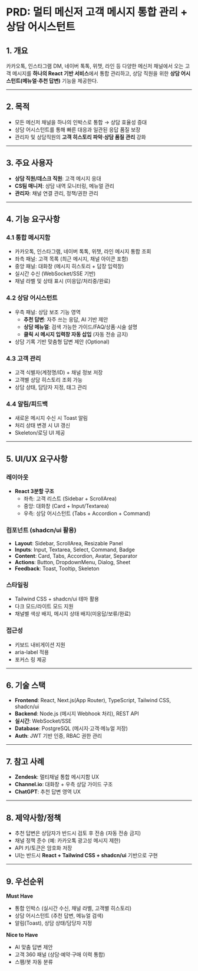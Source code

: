 # PRD: 멀티 메신저 고객 메시지 통합 관리 + 상담 어시스턴트

## 1. 개요
카카오톡, 인스타그램 DM, 네이버 톡톡, 위챗, 라인 등 다양한 메신저 채널에서 오는 고객 메시지를 
**하나의 React 기반 서비스**에서 통합 관리하고, 상담 직원을 위한 **상담 어시스턴트(메뉴얼·추천 답변)** 
기능을 제공한다.  

---

## 2. 목적
- 모든 메신저 채널을 하나의 인박스로 통합 → 상담 효율성 증대  
- 상담 어시스턴트를 통해 빠른 대응과 일관된 응답 품질 보장  
- 관리자 및 상담직원의 **고객 히스토리 파악·상담 품질 관리** 강화  

---

## 3. 주요 사용자
- **상담 직원/데스크 직원**: 고객 메시지 응대  
- **CS팀 매니저**: 상담 내역 모니터링, 메뉴얼 관리  
- **관리자**: 채널 연결 관리, 정책/권한 관리  

---

## 4. 기능 요구사항

### 4.1 통합 메시지함
- 카카오톡, 인스타그램, 네이버 톡톡, 위챗, 라인 메시지 통합 조회
- 좌측 패널: 고객 목록 (최근 메시지, 채널 아이콘 포함)
- 중앙 패널: 대화창 (메시지 히스토리 + 답장 입력창)
- 실시간 수신 (WebSocket/SSE 기반)
- 채널 라벨 및 상태 표시 (미응답/처리중/완료)

### 4.2 상담 어시스턴트
- 우측 패널: 상담 보조 기능 영역
  - **추천 답변**: 자주 쓰는 응답, AI 기반 제안
  - **상담 메뉴얼**: 검색 가능한 가이드/FAQ/상품·시술 설명
  - **클릭 시 메시지 입력창 자동 삽입** (자동 전송 금지)
- 상담 기록 기반 맞춤형 답변 제안 (Optional)

### 4.3 고객 관리
- 고객 식별자(계정명/ID) + 채널 정보 저장
- 고객별 상담 히스토리 조회 가능
- 상담 상태, 담당자 지정, 태그 관리

### 4.4 알림/피드백
- 새로운 메시지 수신 시 Toast 알림
- 처리 상태 변경 시 UI 갱신
- Skeleton/로딩 UI 제공

---

## 5. UI/UX 요구사항

### 레이아웃
- **React 3분할 구조**  
  - 좌측: 고객 리스트 (Sidebar + ScrollArea)  
  - 중앙: 대화창 (Card + Input/Textarea)  
  - 우측: 상담 어시스턴트 (Tabs + Accordion + Command)  

### 컴포넌트 (shadcn/ui 활용)
- **Layout**: Sidebar, ScrollArea, Resizable Panel  
- **Inputs**: Input, Textarea, Select, Command, Badge  
- **Content**: Card, Tabs, Accordion, Avatar, Separator  
- **Actions**: Button, DropdownMenu, Dialog, Sheet  
- **Feedback**: Toast, Tooltip, Skeleton  

### 스타일링
- Tailwind CSS + shadcn/ui 테마 활용
- 다크 모드/라이트 모드 지원
- 채널별 색상 배지, 메시지 상태 배지(미응답/보류/완료)

### 접근성
- 키보드 내비게이션 지원
- aria-label 적용
- 포커스 링 제공

---

## 6. 기술 스택
- **Frontend**: React, Next.js(App Router), TypeScript, Tailwind CSS, shadcn/ui  
- **Backend**: Node.js (메시지 Webhook 처리), REST API  
- **실시간**: WebSocket/SSE  
- **Database**: PostgreSQL (메시지·고객·메뉴얼 저장)  
- **Auth**: JWT 기반 인증, RBAC 권한 관리  

---

## 7. 참고 사례
- **Zendesk**: 멀티채널 통합 메시지함 UX  
- **Channel.io**: 대화창 + 우측 상담 가이드 구조  
- **ChatGPT**: 추천 답변 영역 UX  

---

## 8. 제약사항/정책
- 추천 답변은 상담자가 반드시 검토 후 전송 (자동 전송 금지)  
- 채널 정책 준수 (예: 카카오톡 광고성 메시지 제한)  
- API 키/토큰은 암호화 저장  
- UI는 반드시 **React + Tailwind CSS + shadcn/ui** 기반으로 구현  

---

## 9. 우선순위
**Must Have**
- 통합 인박스 (실시간 수신, 채널 라벨, 고객별 히스토리)
- 상담 어시스턴트 (추천 답변, 메뉴얼 검색)
- 알림(Toast), 상담 상태/담당자 지정

**Nice to Have**
- AI 맞춤 답변 제안
- 고객 360 패널 (상담·예약·구매 이력 통합)
- 스팸/봇 자동 분류
